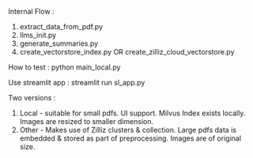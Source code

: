 Internal Flow :
1. extract_data_from_pdf.py
2. llms_init.py
3. generate_summaries.py
4. create_vectorstore_index.py OR create_zilliz_cloud_vectorstore.py

How to test :
python main_local.py

Use streamlit app :
streamlit run sl_app.py


Two versions :
1. Local - suitable for small pdfs. UI support. Milvus Index exists locally. Images are resized to smaller dimension.
2. Other - Makes use of Zilliz clusters & collection. Large pdfs data is embedded & stored as part of preprocessing. Images are of original size.
